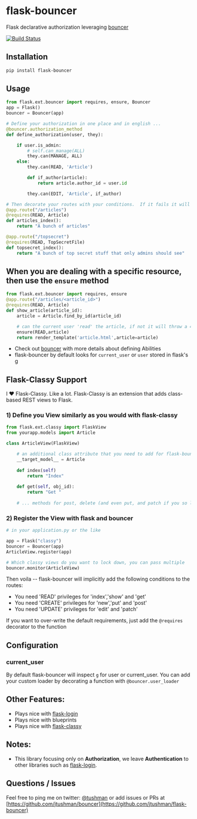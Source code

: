 flask-bouncer
=============

Flask declarative authorization leveraging [bouncer](https://github.com/jtushman/bouncer)

[![Build Status](https://travis-ci.org/jtushman/flask-bouncer.svg?branch=master)](https://travis-ci.org/jtushman/flask-bouncer)

## Installation

```bash
pip install flask-bouncer
```

## Usage

```python
from flask.ext.bouncer import requires, ensure, Bouncer
app = Flask()
bouncer = Bouncer(app)

# Define your authorization in one place and in english ...
@bouncer.authorization_method
def define_authorization(user, they):

    if user.is_admin:
        # self.can_manage(ALL)
        they.can(MANAGE, ALL)
    else:
        they.can(READ, 'Article')

        def if_author(article):
            return article.author_id = user.id

        they.can(EDIT, 'Article', if_author)

# Then decorate your routes with your conditions.  If it fails it will throw a 401
@app.route("/articles")
@requires(READ, Article)
def articles_index():
    return "A bunch of articles"

@app.route("/topsecret")
@requires(READ, TopSecretFile)
def topsecret_index():
    return "A bunch of top secret stuff that only admins should see"
```

## When you are dealing with a specific resource, then use the `ensure` method

```python
from flask.ext.bouncer import requires, ensure
@app.route("/articles/<article_id>")
@requires(READ, Article)
def show_article(article_id):
    article = Article.find_by_id(article_id)

    # can the current user 'read' the article, if not it will throw a 401
    ensure(READ,article)
    return render_template('article.html',article=article)
```


* Check out [bouncer](https://github.com/jtushman/bouncer) with more details about defining Abilities
* flask-bouncer by default looks for `current_user` or `user` stored in flask's [g](http://flask.pocoo.org/docs/api/#flask.g)

## Flask-Classy Support
I ❤ Flask-Classy. Like a lot.  Flask-Classy is an extension that adds class-based REST views to Flask.

### 1) Define you View similarly as you would with flask-classy

```python
from flask.ext.classy import FlaskView
from yourapp.models import Article

class ArticleView(FlaskView)

	# an additional class attribute that you need to add for flask-bouncer
	__target_model__ = Article
	
	def index(self)
		return "Index"
		
	def get(self, obj_id):
		return "Get "
		
	# ... methods for post, delete (and even put, and patch if you so like		
```

### 2) Register the View with flask and bouncer


```python
# in your application.py or the like

app = Flask("classy")
bouncer = Bouncer(app)
ArticleView.register(app)

# Which classy views do you want to lock down, you can pass multiple
bouncer.monitor(ArticleView)

```

Then voila -- flask-bouncer will implicitly add the following conditions to the routes:

* You need 'READ' privileges for 'index','show' and 'get'
* You need 'CREATE' privileges for 'new','put' and 'post'
* You need 'UPDATE' privileges for 'edit' and 'patch'

If you want to over-write the default requirements, just add the `@requires` decorator to the function

## Configuration

### current_user
By default flask-bouncer will inspect `g` for user or current_user.  You can add your custom loader by decorating a
function with `@bouncer.user_loader`


## Other Features:

* Plays nice with [flask-login](http://flask-login.readthedocs.org/en/latest/)
* Plays nice with blueprints
* Plays nice with [flask-classy](https://pythonhosted.org/Flask-Classy/)

## Notes:

* This library focusing only on **Authorization**, we leave **Authentication** to other libraries such as [flask-login](http://flask-login.readthedocs.org/en/latest/).



## Questions / Issues
Feel free to ping me on twitter: [@tushman](http://twitter.com/tushman) or add issues or PRs at [https://github.com/jtushman/bouncer](https://github.com/jtushman/flask-bouncer)
